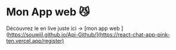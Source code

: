 # Mon App web 😼

Découvrez le en live juste ici -> [mon app web ](https://souwiil.github.io/Api-Github/](https://react-chat-app-pink-ten.vercel.app/register)

